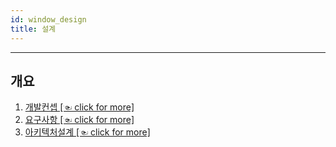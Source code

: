 ```yaml
---
id: window_design
title: 설계
---
```


---

## 개요

1. [개발컨셉 [☜ click for more]](./window_design_cencept)
2. [요구사항 [☜ click for more]](./window_design_reqs)
3. [아키텍처설계 [☜ click for more]](./window_design_architecture)
